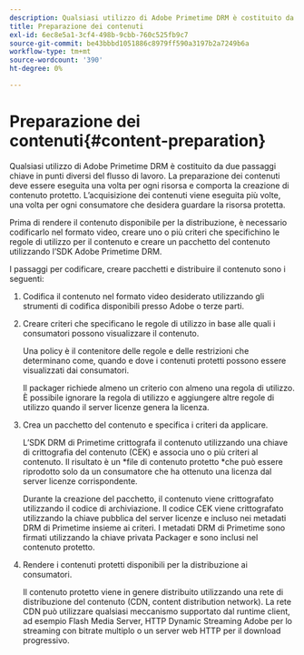 ```yaml
---
description: Qualsiasi utilizzo di Adobe Primetime DRM è costituito da due passaggi chiave in punti diversi del flusso di lavoro. La preparazione dei contenuti deve essere eseguita una volta per ogni risorsa e comporta la creazione di contenuto protetto. L’acquisizione dei contenuti viene eseguita più volte, una volta per ogni consumatore che desidera guardare la risorsa protetta.
title: Preparazione dei contenuti
exl-id: 6ec8e5a1-3cf4-498b-9cbb-760c525fb9c7
source-git-commit: be43bbbd1051886c8979ff590a3197b2a7249b6a
workflow-type: tm+mt
source-wordcount: '390'
ht-degree: 0%

---
```


# Preparazione dei contenuti{#content-preparation}

Qualsiasi utilizzo di Adobe Primetime DRM è costituito da due passaggi chiave in punti diversi del flusso di lavoro. La preparazione dei contenuti deve essere eseguita una volta per ogni risorsa e comporta la creazione di contenuto protetto. L’acquisizione dei contenuti viene eseguita più volte, una volta per ogni consumatore che desidera guardare la risorsa protetta.

Prima di rendere il contenuto disponibile per la distribuzione, è necessario codificarlo nel formato video, creare uno o più criteri che specifichino le regole di utilizzo per il contenuto e creare un pacchetto del contenuto utilizzando l’SDK Adobe Primetime DRM.

I passaggi per codificare, creare pacchetti e distribuire il contenuto sono i seguenti:

1. Codifica il contenuto nel formato video desiderato utilizzando gli strumenti di codifica disponibili presso Adobe o terze parti.
1. Creare criteri che specificano le regole di utilizzo in base alle quali i consumatori possono visualizzare il contenuto.

   Una policy è il contenitore delle regole e delle restrizioni che determinano come, quando e dove i contenuti protetti possono essere visualizzati dai consumatori.

   Il packager richiede almeno un criterio con almeno una regola di utilizzo. È possibile ignorare la regola di utilizzo e aggiungere altre regole di utilizzo quando il server licenze genera la licenza.

1. Crea un pacchetto del contenuto e specifica i criteri da applicare.

   L’SDK DRM di Primetime crittografa il contenuto utilizzando una chiave di crittografia del contenuto (CEK) e associa uno o più criteri al contenuto. Il risultato è un *file di contenuto protetto *che può essere riprodotto solo da un consumatore che ha ottenuto una licenza dal server licenze corrispondente.

   Durante la creazione del pacchetto, il contenuto viene crittografato utilizzando il codice di archiviazione. Il codice CEK viene crittografato utilizzando la chiave pubblica del server licenze e incluso nei metadati DRM di Primetime insieme ai criteri. I metadati DRM di Primetime sono firmati utilizzando la chiave privata Packager e sono inclusi nel contenuto protetto.

1. Rendere i contenuti protetti disponibili per la distribuzione ai consumatori.

   Il contenuto protetto viene in genere distribuito utilizzando una rete di distribuzione del contenuto (CDN, content distribution network). La rete CDN può utilizzare qualsiasi meccanismo supportato dal runtime client, ad esempio Flash Media Server, HTTP Dynamic Streaming Adobe per lo streaming con bitrate multiplo o un server web HTTP per il download progressivo.

